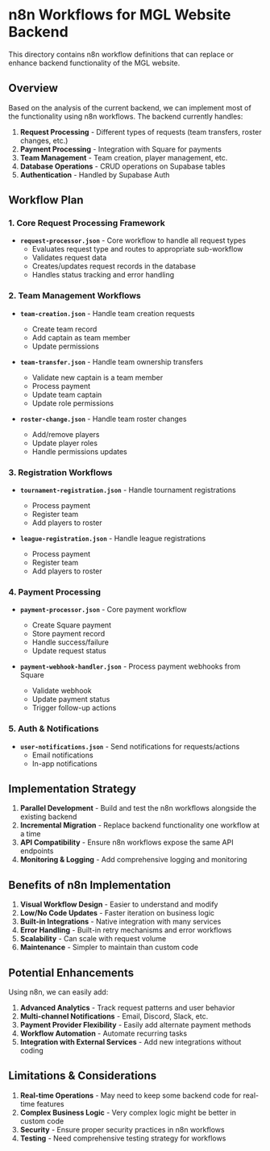# n8n Workflows for MGL Website Backend

This directory contains n8n workflow definitions that can replace or enhance backend functionality of the MGL website.

## Overview

Based on the analysis of the current backend, we can implement most of the functionality using n8n workflows. The backend currently handles:

1. **Request Processing** - Different types of requests (team transfers, roster changes, etc.)
2. **Payment Processing** - Integration with Square for payments
3. **Team Management** - Team creation, player management, etc.
4. **Database Operations** - CRUD operations on Supabase tables
5. **Authentication** - Handled by Supabase Auth

## Workflow Plan

### 1. Core Request Processing Framework

- **`request-processor.json`** - Core workflow to handle all request types
  - Evaluates request type and routes to appropriate sub-workflow
  - Validates request data
  - Creates/updates request records in the database
  - Handles status tracking and error handling

### 2. Team Management Workflows

- **`team-creation.json`** - Handle team creation requests
  - Create team record
  - Add captain as team member
  - Update permissions

- **`team-transfer.json`** - Handle team ownership transfers
  - Validate new captain is a team member
  - Process payment
  - Update team captain
  - Update role permissions

- **`roster-change.json`** - Handle team roster changes
  - Add/remove players
  - Update player roles
  - Handle permissions updates

### 3. Registration Workflows

- **`tournament-registration.json`** - Handle tournament registrations
  - Process payment
  - Register team
  - Add players to roster

- **`league-registration.json`** - Handle league registrations
  - Process payment
  - Register team
  - Add players to roster

### 4. Payment Processing

- **`payment-processor.json`** - Core payment workflow
  - Create Square payment
  - Store payment record
  - Handle success/failure
  - Update request status

- **`payment-webhook-handler.json`** - Process payment webhooks from Square
  - Validate webhook
  - Update payment status
  - Trigger follow-up actions

### 5. Auth & Notifications

- **`user-notifications.json`** - Send notifications for requests/actions
  - Email notifications
  - In-app notifications

## Implementation Strategy

1. **Parallel Development** - Build and test the n8n workflows alongside the existing backend
2. **Incremental Migration** - Replace backend functionality one workflow at a time
3. **API Compatibility** - Ensure n8n workflows expose the same API endpoints
4. **Monitoring & Logging** - Add comprehensive logging and monitoring

## Benefits of n8n Implementation

1. **Visual Workflow Design** - Easier to understand and modify
2. **Low/No Code Updates** - Faster iteration on business logic
3. **Built-in Integrations** - Native integration with many services
4. **Error Handling** - Built-in retry mechanisms and error workflows
5. **Scalability** - Can scale with request volume
6. **Maintenance** - Simpler to maintain than custom code

## Potential Enhancements

Using n8n, we can easily add:

1. **Advanced Analytics** - Track request patterns and user behavior
2. **Multi-channel Notifications** - Email, Discord, Slack, etc.
3. **Payment Provider Flexibility** - Easily add alternate payment methods
4. **Workflow Automation** - Automate recurring tasks
5. **Integration with External Services** - Add new integrations without coding

## Limitations & Considerations

1. **Real-time Operations** - May need to keep some backend code for real-time features
2. **Complex Business Logic** - Very complex logic might be better in custom code
3. **Security** - Ensure proper security practices in n8n workflows
4. **Testing** - Need comprehensive testing strategy for workflows 